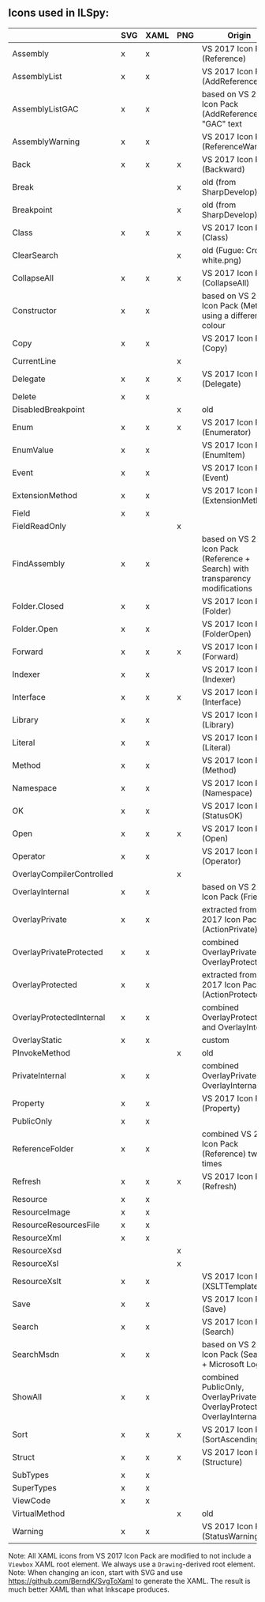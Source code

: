 Icons used in ILSpy:
--------------------

|                           | SVG | XAML | PNG | Origin                                                                          | Notes   |
|---------------------------|-----|------|-----|---------------------------------------------------------------------------------|---------|
| Assembly                  |  x  |  x   |     | VS 2017 Icon Pack (Reference)                                                   |         |
| AssemblyList              |  x  |  x   |     | VS 2017 Icon Pack (AddReference)                                                |         |
| AssemblyListGAC           |  x  |  x   |     | based on VS 2017 Icon Pack (AddReference) + "GAC" text                          |         |
| AssemblyWarning           |  x  |  x   |     | VS 2017 Icon Pack (ReferenceWarning)                                            |         |
| Back                      |  x  |  x   |  x  | VS 2017 Icon Pack (Backward)                                                    |         |
| Break                     |     |      |  x  | old (from SharpDevelop)                                                         | unused? |
| Breakpoint                |     |      |  x  | old (from SharpDevelop)                                                         | unused? |
| Class                     |  x  |  x   |  x  | VS 2017 Icon Pack (Class)                                                       |         |
| ClearSearch               |     |      |  x  | old (Fugue: Cross-white.png)                                                    | TODO    |
| CollapseAll               |  x  |  x   |  x  | VS 2017 Icon Pack (CollapseAll)                                                 |         | 
| Constructor               |  x  |  x   |     | based on VS 2017 Icon Pack (Method) using a different colour                    |         |
| Copy                      |  x  |  x   |     | VS 2017 Icon Pack (Copy)                                                        |         |
| CurrentLine               |     |      |  x  |                                                                                 |         |
| Delegate                  |  x  |  x   |  x  | VS 2017 Icon Pack (Delegate)                                                    |         |
| Delete                    |  x  |  x   |     |                                                                                 |         |
| DisabledBreakpoint        |     |      |  x  | old                                                                             | unused? |
| Enum                      |  x  |  x   |  x  | VS 2017 Icon Pack (Enumerator)                                                  |         |
| EnumValue                 |  x  |  x   |     | VS 2017 Icon Pack (EnumItem)                                                    |         |
| Event                     |  x  |  x   |     | VS 2017 Icon Pack (Event)                                                       |         |
| ExtensionMethod           |  x  |  x   |     | VS 2017 Icon Pack (ExtensionMethod)                                             |         |
| Field                     |  x  |  x   |     |                                                                                 |         |
| FieldReadOnly             |     |      |  x  |                                                                                 |         |
| FindAssembly              |  x  |  x   |     | based on VS 2017 Icon Pack (Reference + Search) with transparency modifications |         |
| Folder.Closed             |  x  |  x   |     | VS 2017 Icon Pack (Folder)                                                      |         |
| Folder.Open               |  x  |  x   |     | VS 2017 Icon Pack (FolderOpen)                                                  |         |
| Forward                   |  x  |  x   |  x  | VS 2017 Icon Pack (Forward)                                                     |         |
| Indexer                   |  x  |  x   |     | VS 2017 Icon Pack (Indexer)                                                     |         |
| Interface                 |  x  |  x   |  x  | VS 2017 Icon Pack (Interface)                                                   |         |
| Library                   |  x  |  x   |     | VS 2017 Icon Pack (Library)                                                     |         |
| Literal                   |  x  |  x   |     | VS 2017 Icon Pack (Literal)                                                     |         |
| Method                    |  x  |  x   |     | VS 2017 Icon Pack (Method)                                                      |         |
| Namespace                 |  x  |  x   |     | VS 2017 Icon Pack (Namespace)                                                   |         |
| OK                        |  x  |  x   |     | VS 2017 Icon Pack (StatusOK)                                                    |         |
| Open                      |  x  |  x   |  x  | VS 2017 Icon Pack (Open)                                                        |         |
| Operator                  |  x  |  x   |     | VS 2017 Icon Pack (Operator)                                                    |         |
| OverlayCompilerControlled |     |      |  x  |                                                                                 | TODO    |
| OverlayInternal           |  x  |  x   |     | based on VS 2017 Icon Pack (Friend)                                             |         |
| OverlayPrivate            |  x  |  x   |     | extracted from VS 2017 Icon Pack (ActionPrivate)                                |         |
| OverlayPrivateProtected   |  x  |  x   |     | combined OverlayPrivate and OverlayProtected                                    |         |
| OverlayProtected          |  x  |  x   |     | extracted from VS 2017 Icon Pack (ActionProtected)                              |         |
| OverlayProtectedInternal  |  x  |  x   |     | combined OverlayProtected and OverlayInternal                                   |         |
| OverlayStatic             |  x  |  x   |     | custom                                                                          |         |
| PInvokeMethod             |     |      |  x  | old                                                                             | TODO    |
| PrivateInternal           |  x  |  x   |     | combined OverlayPrivate and OverlayInternal                                     |         |
| Property                  |  x  |  x   |     | VS 2017 Icon Pack (Property)                                                    |         |
| PublicOnly                |  x  |  x   |     |                                                                                 |         |
| ReferenceFolder           |  x  |  x   |     | combined VS 2017 Icon Pack (Reference) two times                                |         |
| Refresh                   |  x  |  x   |  x  | VS 2017 Icon Pack (Refresh)                                                     |         |
| Resource                  |  x  |  x   |     |                                                                                 |         |
| ResourceImage             |  x  |  x   |     |                                                                                 |         |
| ResourceResourcesFile     |  x  |  x   |     |                                                                                 |         |
| ResourceXml               |  x  |  x   |     |                                                                                 |         |
| ResourceXsd               |     |      |  x  |                                                                                 | TODO    |
| ResourceXsl               |     |      |  x  |                                                                                 | TODO    |
| ResourceXslt              |  x  |  x   |     | VS 2017 Icon Pack (XSLTTemplate)                                                |         |
| Save                      |  x  |  x   |     | VS 2017 Icon Pack (Save)                                                        |         |
| Search                    |  x  |  x   |     | VS 2017 Icon Pack (Search)                                                      |         |
| SearchMsdn                |  x  |  x   |     | based on VS 2017 Icon Pack (Search) + Microsoft Logo                            |         |
| ShowAll                   |  x  |  x   |     | combined PublicOnly, OverlayPrivate, OverlayProtected, OverlayInternal          |         |
| Sort                      |  x  |  x   |  x  | VS 2017 Icon Pack (SortAscending)                                               |         |
| Struct                    |  x  |  x   |  x  | VS 2017 Icon Pack (Structure)                                                   |         |
| SubTypes                  |  x  |  x   |     |                                                                                 |         |
| SuperTypes                |  x  |  x   |     |                                                                                 |         |
| ViewCode                  |  x  |  x   |     |                                                                                 |         |
| VirtualMethod             |     |      |  x  | old                                                                             | TODO    |
| Warning                   |  x  |  x   |     | VS 2017 Icon Pack (StatusWarning)                                               |         |

Note: All XAML icons from VS 2017 Icon Pack are modified to not include a `Viewbox` XAML root element. We always use a `Drawing`-derived root element.
Note: When changing an icon, start with SVG and use https://github.com/BerndK/SvgToXaml to generate the XAML. The result is much better XAML than what Inkscape produces.